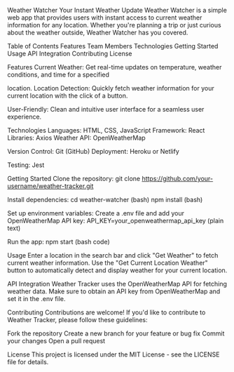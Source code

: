 Weather Watcher
Your Instant Weather Update
Weather Watcher is a simple web app that provides users with instant access to current weather information for any location. Whether you're planning a trip or just curious about the weather outside, Weather Watcher has you covered.

Table of Contents
Features
Team Members
Technologies
Getting Started
Usage
API Integration
Contributing
License

Features
Current Weather: Get real-time updates on temperature, weather conditions, and time for a specified 

location.
Location Detection: Quickly fetch weather information for your current location with the click of a button.

User-Friendly: Clean and intuitive user interface for a seamless user experience.

Technologies
Languages: HTML, CSS, JavaScript
Framework: React
Libraries: Axios
Weather API: OpenWeatherMap

Version Control: Git (GitHub)
Deployment: Heroku or Netlify


Testing: Jest

Getting Started
Clone the repository:
git clone https://github.com/your-username/weather-tracker.git

Install dependencies:
cd weather-watcher (bash)
npm install  (bash)

Set up environment variables:
Create a .env file and add your OpenWeatherMap API key:
API_KEY=your_openweathermap_api_key (plain text)

Run the app:
npm start (bash code)

Usage
Enter a location in the search bar and click "Get Weather" to fetch current weather information.
Use the "Get Current Location Weather" button to automatically detect and display weather for your current location.

API Integration
Weather Tracker  uses the OpenWeatherMap API for fetching weather data. Make sure to obtain an API key from OpenWeatherMap and set it in the .env file.

Contributing
Contributions are welcome! If you'd like to contribute to Weather Tracker, please follow these guidelines:

Fork the repository
Create a new branch for your feature or bug fix
Commit your changes
Open a pull request

License
This project is licensed under the MIT License - see the LICENSE file for details.

